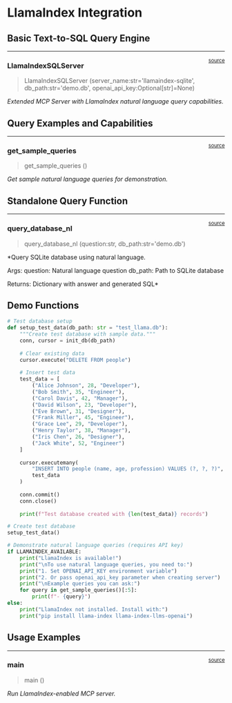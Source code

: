 # LlamaIndex Integration


<!-- WARNING: THIS FILE WAS AUTOGENERATED! DO NOT EDIT! -->

## Basic Text-to-SQL Query Engine

------------------------------------------------------------------------

<a
href="https://github.com/rehanali53/llamaindex-mcp-nbdev/blob/main/llamaindex_mcp_nbdev/llamaindex_integration.py#L25"
target="_blank" style="float:right; font-size:smaller">source</a>

### LlamaIndexSQLServer

>  LlamaIndexSQLServer (server_name:str='llamaindex-sqlite',
>                           db_path:str='demo.db',
>                           openai_api_key:Optional[str]=None)

*Extended MCP Server with LlamaIndex natural language query
capabilities.*

## Query Examples and Capabilities

------------------------------------------------------------------------

<a
href="https://github.com/rehanali53/llamaindex-mcp-nbdev/blob/main/llamaindex_mcp_nbdev/llamaindex_integration.py#L113"
target="_blank" style="float:right; font-size:smaller">source</a>

### get_sample_queries

>  get_sample_queries ()

*Get sample natural language queries for demonstration.*

## Standalone Query Function

------------------------------------------------------------------------

<a
href="https://github.com/rehanali53/llamaindex-mcp-nbdev/blob/main/llamaindex_mcp_nbdev/llamaindex_integration.py#L129"
target="_blank" style="float:right; font-size:smaller">source</a>

### query_database_nl

>  query_database_nl (question:str, db_path:str='demo.db')

\*Query SQLite database using natural language.

Args: question: Natural language question db_path: Path to SQLite
database

Returns: Dictionary with answer and generated SQL\*

## Demo Functions

``` python
# Test database setup
def setup_test_data(db_path: str = "test_llama.db"):
    """Create test database with sample data."""
    conn, cursor = init_db(db_path)
    
    # Clear existing data
    cursor.execute("DELETE FROM people")
    
    # Insert test data
    test_data = [
        ("Alice Johnson", 28, "Developer"),
        ("Bob Smith", 35, "Engineer"),
        ("Carol Davis", 42, "Manager"),
        ("David Wilson", 23, "Developer"),
        ("Eve Brown", 31, "Designer"),
        ("Frank Miller", 45, "Engineer"),
        ("Grace Lee", 29, "Developer"),
        ("Henry Taylor", 38, "Manager"),
        ("Iris Chen", 26, "Designer"),
        ("Jack White", 52, "Engineer")
    ]
    
    cursor.executemany(
        "INSERT INTO people (name, age, profession) VALUES (?, ?, ?)",
        test_data
    )
    
    conn.commit()
    conn.close()
    
    print(f"Test database created with {len(test_data)} records")

# Create test database
setup_test_data()
```

``` python
# Demonstrate natural language queries (requires API key)
if LLAMAINDEX_AVAILABLE:
    print("LlamaIndex is available!")
    print("\nTo use natural language queries, you need to:")
    print("1. Set OPENAI_API_KEY environment variable")
    print("2. Or pass openai_api_key parameter when creating server")
    print("\nExample queries you can ask:")
    for query in get_sample_queries()[:5]:
        print(f"- {query}")
else:
    print("LlamaIndex not installed. Install with:")
    print("pip install llama-index llama-index-llms-openai")
```

## Usage Examples

------------------------------------------------------------------------

<a
href="https://github.com/rehanali53/llamaindex-mcp-nbdev/blob/main/llamaindex_mcp_nbdev/chat_interface.py#L154"
target="_blank" style="float:right; font-size:smaller">source</a>

### main

>  main ()

*Run LlamaIndex-enabled MCP server.*
